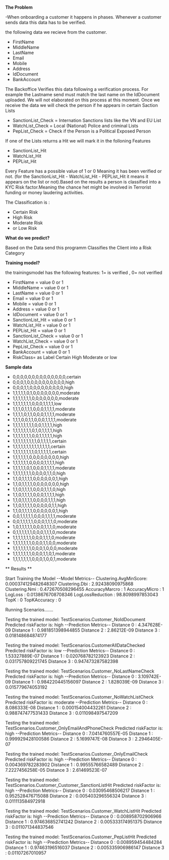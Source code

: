 
**The Problem**

-When onboarding a customer it happens in phases. Whenever a customer sends data this data has to be verified.

the following data we recieve from the customer. 

- FirstName
- MiddleName
- LastName 
- Email
- Mobile
- Address
- IdDocument
- BankAccount

The Backoffice Verifies this data following a verification process. For example the Lastname send must match the last name on the IdDocument uploaded. We will not elaborated on this process at this moment. Once we receive the data we will check the person if he appears in certain Saction Lists

- SanctionList_Check = Internation Sanctions lists like the VN and EU List
- WatchList_Check  = Local (National) Police and criminal Lists 
- PepList_Check   = Check if the Person is a Political Exposed Person

If one of the Lists returns a Hit we will mark it in the folloning Features

- SanctionList_Hit 
- WatchList_Hit 
- PEPList_Hit 

Every Feature has a possible value of 1 or 0 Meaning it has been verified or not. (for the SanctionList_Hit - WatchList_Hit - PEPList_Hit it means it appears on the list or not).Based on the results a person is classified into a KYC Risk factor.Meaning the chance het might be involved in Terrorist funding or money laudering activities.

The Classification is :
- Certain Risk
- High Risk 
- Moderate Risk 
- or Low Risk


**What do we predict?**

Based on the Data send this programm Classifies the Client into a Risk Category

**Training model?**

the trainingsmodel has the following features:
1= is verified , 0= not verified


- FirstName = value 0 or 1
- MiddleName  = value 0 or 1
- LastName = value 0 or 1
- Email = value 0 or 1
- Mobile = value 0 or 1
- Address  = value 0 or 1
- IdDocument = value 0 or 1
- SanctionList_Hit = value 0 or 1
- WatchList_Hit = value 0 or 1
- PEPList_Hit = value 0 or 1
- SanctionList_Check = value 0 or 1
- WatchList_Check = value 0 or 1
- PepList_Check = value 0 or 1
- BankAccount = value 0 or 1
- RiskClass= as Label Certain High Moderate or low


**Sample data**


- 0,0,0,0,0,0,0,0,0,0,0,0,0,0,certain
- 0,0,0,1,0,0,0,0,0,0,0,0,0,0,high
- 0,0,0,1,1,0,0,0,0,0,0,0,0,0,high
- 1,1,1,1,1,0,1,0,0,0,0,0,0,0,moderate
- 1,1,1,1,1,1,1,0,0,0,0,0,0,0,moderate
- 1,1,1,1,1,1,1,0,0,0,1,1,1,1,low
- 1,1,1,0,1,1,1,0,0,0,1,1,1,1,moderate
- 1,1,1,1,0,1,1,0,0,0,1,1,1,1,moderate
- 1,1,1,0,0,1,1,0,0,0,1,1,1,1,moderate
- 1,1,1,1,1,1,1,1,0,0,1,1,1,1,high
- 1,1,1,1,1,1,1,0,1,0,1,1,1,1,high
- 1,1,1,1,1,1,1,0,0,1,1,1,1,1,high
- 1,1,1,1,1,1,1,1,1,0,1,1,1,1,certain
- 1,1,1,1,1,1,1,1,1,1,1,1,1,1,certain
- 1,1,1,1,1,1,1,1,0,1,1,1,1,1,certain
- 1,1,1,1,1,1,0,0,0,0,0,0,0,0,high
- 1,1,1,1,1,1,0,0,0,0,1,1,1,1,high
- 1,1,1,1,1,0,1,0,0,0,1,1,1,1,moderate
- 1,1,1,1,1,1,1,0,0,0,0,1,1,0,high
- 1,1,0,1,1,1,1,0,0,0,0,0,0,1,high
- 1,1,0,1,1,1,1,0,0,0,0,0,0,0,high
- 1,1,0,1,1,1,1,0,0,0,1,1,1,0,high
- 1,1,0,1,1,1,1,0,0,0,1,1,1,1,high
- 1,1,0,1,1,1,1,0,0,0,0,1,1,1,high
- 1,1,0,1,1,1,1,0,0,0,0,0,1,1,high
- 1,1,0,1,1,1,1,0,0,0,0,0,0,1,high
- 0,0,1,1,1,1,1,0,0,0,1,1,1,1,moderate
- 0,0,1,1,1,1,1,0,0,0,1,1,1,0,moderate
- 1,0,1,1,1,1,1,0,0,0,1,1,1,0,moderate
- 0,1,1,1,1,1,1,0,0,0,1,1,1,0,moderate
- 1,1,1,1,1,1,1,0,0,0,1,1,1,0,moderate
- 1,1,1,1,1,1,1,0,0,0,1,1,0,0,moderate
- 1,1,1,1,1,1,1,0,0,0,1,0,0,0,moderate
- 1,1,1,1,1,1,1,0,0,0,1,1,0,1,moderate
- 1,1,1,1,1,1,1,0,0,0,1,0,0,1,moderate


** Results **

Start Training the Model
--Model Metrics--
Clustering.AvgMinScore: 0.000374129482648307
Clustering.Dbi        : 2.92438090975868
Clustering.Nmi        : 0.472670508296455
AccuracyMarcro        : 1
AccuracyMicro         : 1
LogLoss               : 0.0138676708708346
LogLossReduction      : 98.8098997853043
TopK                  : 0
TopKAccuracy          : 0

Running Scenarios.......

Testing the trained model: TestScenarios.Customer_NoIdDocument
Predicted riskFactor is: high
--Prediction Metrics--
Distance 0 : 4.347628E-09
Distance 1 : 0.981851398944855
Distance 2 : 2.86212E-09
Distance 3 : 0.018148684874177

Testing the trained model: TestScenarios.CustomerAllDataChecked
Predicted riskFactor is: low
--Prediction Metrics--
Distance 0 : 1.53327889E-07
Distance 1 : 0.020768782123923
Distance 2 : 0.031757809221745
Distance 3 : 0.947473287582398

Testing the trained model: TestScenarios.Customer_NoLastNameCheck
Predicted riskFactor is: high
--Prediction Metrics--
Distance 0 : 3.109742E-09
Distance 1 : 0.984220445156097
Distance 2 : 1.828039E-09
Distance 3 : 0.015779674053192

Testing the trained model: TestScenarios.Customer_NoWatchListCheck
Predicted riskFactor is: moderate
--Prediction Metrics--
Distance 0 : 8.086333E-08
Distance 1 : 0.000154004432261
Distance 2 : 0.988747477531433
Distance 3 : 0.011098497547209

Testing the trained model: TestScenarios.Customer_OnlyEmailAndPhoneCheck
Predicted riskFactor is: high
--Prediction Metrics--
Distance 0 : 7.0414760557E-05
Distance 1 : 0.999929428100586
Distance 2 : 5.1699747E-08
Distance 3 : 2.2946405E-07

Testing the trained model: TestScenarios.Customer_OnlyEmailCheck
Predicted riskFactor is: high
--Prediction Metrics--
Distance 0 : 0.004369782283902
Distance 1 : 0.99555766582489
Distance 2 : 7.2227456258E-05
Distance 3 : 2.61469523E-07

Testing the trained model: TestScenarios.Customer_Customer_SanctionListHit
Predicted riskFactor is: high
--Prediction Metrics--
Distance 0 : 0.03095468506217
Distance 1 : 0.952528476715088
Distance 2 : 0.005403296556324
Distance 3 : 0.011113584972918

Testing the trained model: TestScenarios.Customer_WatchListHit
Predicted riskFactor is: high
--Prediction Metrics--
Distance 0 : 0.008958702906966
Distance 1 : 0.974636852741242
Distance 2 : 0.005333174951375
Distance 3 : 0.011071344837546

Testing the trained model: TestScenarios.Customer_PepListHit
Predicted riskFactor is: high
--Prediction Metrics--
Distance 0 : 0.008959454484284
Distance 1 : 0.97463196516037
Distance 2 : 0.005335906986147
Distance 3 : 0.01107267010957






